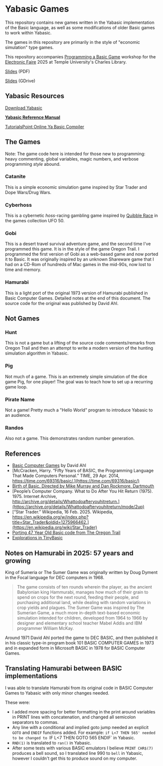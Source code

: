 # Yabasic Games

This repository contains new games written in the Yabasic implementation of the Basic language, as well as some modifications of older Basic games to work within Yabasic.

The games in this repository are primarily in the style of "economic simulation" type games.

This repository accompanies [Programming a Basic Game](https://charlesstudy.temple.edu/event/14200746) workshop for the [Electronic Faire](https://sites.temple.edu/efaire/) 2025 at Temple University's Charles Library.

[Slides](slides.pdf) (PDF)

[Slides](https://docs.google.com/presentation/d/1zZ4FVsBcjpZPdGgco8aE0CsfcyuVwuOoBaO6PkX0xXU/edit?usp=sharing) (GDrive)

## Yabasic Resources

[Download Yabasic](https://2484.de/yabasic/)

**[Yabasic Reference Manual](https://2484.de/yabasic/yabasic.htm)**

[TutorialsPoint Online Ya Basic Compiler](https://www.tutorialspoint.com/execute_basic_online.php)

## The Games

Note: The game code here is intended for those new to programming: heavy commenting, global variables, magic numbers, and verbose programming *style* abound. 

### Catanite

This is a simple economic simulation game inspired by Star Trader and Dope Wars/Drug Wars.

### Cyberhoss

This is a cybernetic *hoss*-racing gambling game inspired by [Quibble Race](https://ufo50.miraheze.org/wiki/Quibble_Race) in the games collection UFO 50.

### Gobi

This is a desert travel survival adventure game, and the second time I've programmed this game. It is in the style of the game Oregon Trail. I programmed the first version of Gobi as a web-based game and now ported it to Basic. It was originally inspired by an unknown Shareware game that I had on a CD-Rom of hundreds of Mac games in the mid-90s, now lost to time and memory.

### Hamurabi

This is a light port of the original 1973 version of Hamurabi published in Basic Computer Games. Detailed notes at the end of this document. The source code for the original was published by David Ahl.

## Not Games

### Hunt

This is not a game but a lifting of the source code comments/remarks from Oregon Trail and then an attempt to write a modern version of the hunting simulation algorithm in Yabasic.

### Pig

Not much of a game. This is an extremely simple simulation of the dice game Pig, for one player! The goal was to teach how to set up a recurring game loop.

### Pirate Name

Not a game! Pretty much a "Hello World" program to introduce Yabasic to an audience.

### Randos

Also not a game. This demonstrates random number generation.

## References

* [Basic Computer Games](http://vintage-basic.net/games.html) by David Ahl
* [McCracken, Harry. “Fifty Years of BASIC, the Programming Language That Made Computers Personal.” TIME, 29 Apr. 2014, https://time.com/69316/basic/.](https://time.com/69316/basic/)
* [Birth of Basic. Directed by Mike Murray and Dan Rockmore, Dartmouth](https://www.youtube.com/watch?v=WYPNjSoDrqw)
* [People’s Computer Company. What to Do After You Hit Return (1975). 1975. Internet Archive, http://archive.org/details/Whattodoafteryouhitreturn.](https://archive.org/details/Whattodoafteryouhitreturn/mode/2up)
* [“Star Trader.” Wikipedia, 16 Feb. 2025. Wikipedia, https://en.wikipedia.org/w/index.php?title=Star_Trader&oldid=1275966462.](https://en.wikipedia.org/wiki/Star_Trader)
* [Porting 47 Year Old Basic code from The Oregon Trail](https://leetusman.com/nosebook/oregon-comments)
* [Explorations in TinyBasic](https://leetusman.com/nosebook/tiny-basic)

## Notes on Hamurabi in 2025: 57 years and growing

King of Sumeria or The Sumer Game was originally written by Doug Dyment in the Focal language for DEC computers in 1968. 

> The game consists of ten rounds wherein the player, as the ancient Babylonian king Hammurabi, manages how much of their grain to spend on crops for the next round, feeding their people, and purchasing additional land, while dealing with random variations in crop yields and plagues. The Sumer Game was inspired by The Sumerian Game, a much more in-depth text-based economic simulation intended for children, developed from 1964 to 1966 by designer and elementary school teacher Mabel Addis and IBM programmer William McKay. 

Around 1971 David Ahl ported the game to DEC BASIC, and then published it in his classic type-in program book 101 BASIC COMPUTER GAMES in 1973 and in expanded form in Microsoft BASIC in 1978 for BASIC Computer Games.

## Translating Hamurabi between BASIC implementations

I was able to translate Hamurabi from its original code in BASIC Computer Games to Yabasic with only minor changes needed. 

These were:

* I added more spacing for better formatting in the print around variables in PRINT lines with concatenation, and changed all semicolon separators to commas.
* Any line with a conditional and implied goto jump needed an explicit `GOTO` and `ENDIF` functions added. For example: `if L<7 THEN 565' needed to be changed to `IF L<7 THEN GOTO 565 ENDIF` in Yabasic.
* `RND(1)` is translated to `ran()` in Yabasic.
* After some tests with various BASIC emulators I believe `PRINT CHR$(7)` produces a bell sound, so I translated line 990 to `bell` in Yabasic, however I couldn't get this to produce sound on my computer.

